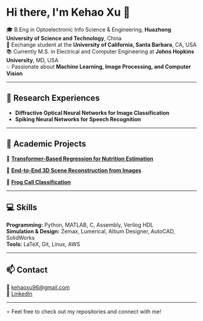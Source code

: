 # Hi there, I'm Kehao Xu 👋

🎓 B.Eng in Optoelectronic Info Science & Engineering, **Huazhong University of Science and Technology**, China  
📍 Exchange student at the **University of California, Santa Barbara**, CA, USA  
📚 Currently M.S. in Electrical and Computer Engineering at **Johns Hopkins University**, MD, USA  
💡 Passionate about **Machine Learning, Image Processing, and Computer Vision**
 

---

## 🔬 Research Experiences  

- **Diffractive Optical Neural Networks for Image Classification**
- **Spiking Neural Networks for Speech Recognition**
<!--
- **Wavelength Selective Switch (WSS)** – Designed and optimized optical systems using Zemax
- **Biomedical Engineering** – Investigating the correlation between organoid size and optimal drug concentration  
-->



---

## 🚀 Academic Projects

🔹 **[Transformer-Based Regression for Nutrition Estimation](https://github.com/JasperLuo0228/NutriBench.git)**  
<!--
- Built a regression model to predict carbohydrate content from textual meal descriptions
- Extracted sentence embeddings with the pre-trained BERT model and trained a multi-layer regressor
- Achieved a mean absolute error (MAE) of around 4 on the validation dataset through model fine-tuning
-->

🔹 **[End-to-End 3D Scene Reconstruction from Images](https://github.com/Wayne0758/Computer-Vision.git)**  
<!--
- Implemented a full pipeline from automatic feature matching (SPSG, SIFT, etc) to 3D sparse point cloud generation
- Estimated camera parameters using SfM and rendered the reconstructed scene via NeRF
-->

🔹 **[Frog Call Classification](https://github.com/KehaoXu/Optimization.git)**  
<!--
- Realized classification tasks using different machine learning models
- Compared the results of different models and multi-classification methods
-->

<!--
🔹 **Computer Vision [(link)](https://github.com/KehaoXu/Computer-Vision.git)**  
- Implemented edge detection, feature matching, and image stitching
- Built Convolutional Neural Networks (CNN) for image classification with MNIST datasets

🔹 **Waveform Generator**
- Designed waveform generation using C programming  
- Implemented circuit and PCB design with Altium Designer

🔹 **[Biological Balanced Neuronal Networks](https://github.com/KehaoXu/Balanced_Networks.git)**  
- Developed Leaky Integrate-and-Fire (LIF) neuron models with Python
- Simulated neuronal networks with Poisson-distributed inputs  
-->

---

## 💻 Skills  

**Programming:** Python, MATLAB, C, Assembly, Verilog HDL  
**Simulation & Design:** Zemax, Lumerical, Altium Designer, AutoCAD, SolidWorks  
**Tools:** LaTeX, Git, Linux, AWS 

---


## 📫 Contact  
📧 [kehaoxu96@gmail.com](mailto:kehaoxu96@gmail.com)  
💼 [LinkedIn](https://www.linkedin.com/in/kehao-xu-360117355) 
<!--  🔗 [Google Scholar](https://scholar.google.com/citations?user=yourID)   -->

---

⭐ Feel free to check out my repositories and connect with me!
